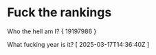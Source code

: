 # Fuck the rankings

Who the hell am I?
{ 19197986 }

What fucking year is it?
[ 2025-03-17T14:36:40Z ]
